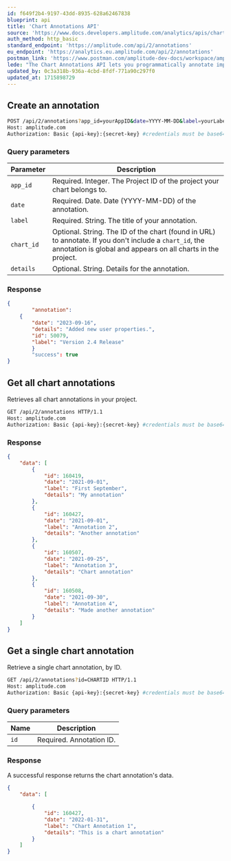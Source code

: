 ```yaml
---
id: f649f2b4-9197-43dd-8935-628a62467838
blueprint: api
title: 'Chart Annotations API'
source: 'https://www.docs.developers.amplitude.com/analytics/apis/chart-annotations-api/'
auth_method: http_basic
standard_endpoint: 'https://amplitude.com/api/2/annotations'
eu_endpoint: 'https://analytics.eu.amplitude.com/api/2/annotations'
postman_link: 'https://www.postman.com/amplitude-dev-docs/workspace/amplitude-developers/folder/20044411-c858ea6d-9201-4acd-b0aa-d78692da1b44?action=share&source=copy-link&creator=29131806&ctx=documentation'
lede: "The Chart Annotations API lets you programmatically annotate important dates like feature releases and marketing campaigns on your organization's charts with a horizontal axis of calendar dates."
updated_by: 0c3a318b-936a-4cbd-8fdf-771a90c297f0
updated_at: 1715898729
---
```

## Create an annotation

```bash
POST /api/2/annotations?app_id=yourAppID&date=YYYY-MM-DD&label=yourLabel&chart_id=yourChartID&details=yourDetails HTTP/1.1
Host: amplitude.com
Authorization: Basic {api-key}:{secret-key} #credentials must be base64 encoded
```

### Query parameters

|Parameter|Description|
|----|----|
|`app_id`| <span class="required">Required</span>. Integer. The Project ID of the project your chart belongs to.|
|`date`| <span class="required">Required</span>. Date. Date (YYYY-MM-DD) of the annotation.|
|`label`| <span class="required">Required</span>. String. The title of your annotation.|
|`chart_id`| <span class="optional">Optional</span>. String. The ID of the chart (found in URL) to annotate. If you don't include a `chart_id`, the annotation is global and appears on all charts in the project.|
|`details`|<span class="optional">Optional</span>. String. Details for the annotation.|

### Response

```json
{
        "annotation": 
    {
        "date": "2023-09-16", 
        "details": "Added new user properties.", 
        "id": 50079, 
        "label": "Version 2.4 Release"
        } 
        "success": true
}
```

## Get all chart annotations

Retrieves all chart annotations in your project.

```bash
GET /api/2/annotations HTTP/1.1
Host: amplitude.com
Authorization: Basic {api-key}:{secret-key} #credentials must be base64 encoded
```

### Response


```json
{
    "data": [
        {
            "id": 160419,
            "date": "2021-09-01",
            "label": "First September",
            "details": "My annotation"
        },
        {
            "id": 160427,
            "date": "2021-09-01",
            "label": "Annotation 2",
            "details": "Another annotation"
        },
        {
            "id": 160507,
            "date": "2021-09-25",
            "label": "Annotation 3",
            "details": "Chart annotation"
        },
        {
            "id": 160508,
            "date": "2021-09-30",
            "label": "Annotation 4",
            "details": "Made another annotation"
        }
    ]
}
```

## Get a single chart annotation

Retrieve a single chart annotation, by ID.

```bash
GET /api/2/annotations?id=CHARTID HTTP/1.1
Host: amplitude.com
Authorization: Basic {api-key}:{secret-key} #credentials must be base64 encoded
```

### Query parameters

|Name|Description|
|----|-----------|
|`id`|<span class="required">Required</span>. Annotation ID.|

### Response

A successful response returns the chart annotation's data.

```json
{
    "data": [

        {
            "id": 160427,
            "date": "2022-01-31",
            "label": "Chart Annotation 1",
            "details": "This is a chart annotation"
        }
    ]
}
```